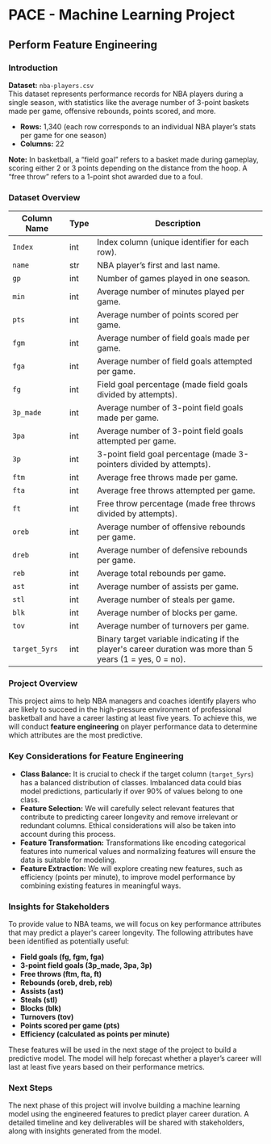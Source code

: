 # PACE - Machine Learning Project

## Perform Feature Engineering

### **Introduction**

**Dataset:** `nba-players.csv`  
This dataset represents performance records for NBA players during a single season, with statistics like the average number of 3-point baskets made per game, offensive rebounds, points scored, and more.

- **Rows:** 1,340 (each row corresponds to an individual NBA player’s stats per game for one season)
- **Columns:** 22

**Note:** In basketball, a “field goal” refers to a basket made during gameplay, scoring either 2 or 3 points depending on the distance from the hoop. A “free throw” refers to a 1-point shot awarded due to a foul.

### **Dataset Overview**

| Column Name   | Type | Description                                                                                                |
| ------------- | ---- | ---------------------------------------------------------------------------------------------------------- |
| `Index`       | int  | Index column (unique identifier for each row).                                                             |
| `name`        | str  | NBA player’s first and last name.                                                                          |
| `gp`          | int  | Number of games played in one season.                                                                      |
| `min`         | int  | Average number of minutes played per game.                                                                 |
| `pts`         | int  | Average number of points scored per game.                                                                  |
| `fgm`         | int  | Average number of field goals made per game.                                                               |
| `fga`         | int  | Average number of field goals attempted per game.                                                          |
| `fg`          | int  | Field goal percentage (made field goals divided by attempts).                                              |
| `3p_made`     | int  | Average number of 3-point field goals made per game.                                                       |
| `3pa`         | int  | Average number of 3-point field goals attempted per game.                                                  |
| `3p`          | int  | 3-point field goal percentage (made 3-pointers divided by attempts).                                       |
| `ftm`         | int  | Average free throws made per game.                                                                         |
| `fta`         | int  | Average free throws attempted per game.                                                                    |
| `ft`          | int  | Free throw percentage (made free throws divided by attempts).                                              |
| `oreb`        | int  | Average number of offensive rebounds per game.                                                             |
| `dreb`        | int  | Average number of defensive rebounds per game.                                                             |
| `reb`         | int  | Average total rebounds per game.                                                                           |
| `ast`         | int  | Average number of assists per game.                                                                        |
| `stl`         | int  | Average number of steals per game.                                                                         |
| `blk`         | int  | Average number of blocks per game.                                                                         |
| `tov`         | int  | Average number of turnovers per game.                                                                      |
| `target_5yrs` | int  | Binary target variable indicating if the player's career duration was more than 5 years (1 = yes, 0 = no). |

### **Project Overview**

This project aims to help NBA managers and coaches identify players who are likely to succeed in the high-pressure environment of professional basketball and have a career lasting at least five years. To achieve this, we will conduct **feature engineering** on player performance data to determine which attributes are the most predictive.

### **Key Considerations for Feature Engineering**

- **Class Balance:** It is crucial to check if the target column (`target_5yrs`) has a balanced distribution of classes. Imbalanced data could bias model predictions, particularly if over 90% of values belong to one class.
- **Feature Selection:** We will carefully select relevant features that contribute to predicting career longevity and remove irrelevant or redundant columns. Ethical considerations will also be taken into account during this process.
- **Feature Transformation:** Transformations like encoding categorical features into numerical values and normalizing features will ensure the data is suitable for modeling.
- **Feature Extraction:** We will explore creating new features, such as efficiency (points per minute), to improve model performance by combining existing features in meaningful ways.

### **Insights for Stakeholders**

To provide value to NBA teams, we will focus on key performance attributes that may predict a player's career longevity. The following attributes have been identified as potentially useful:

- **Field goals (fg, fgm, fga)**
- **3-point field goals (3p_made, 3pa, 3p)**
- **Free throws (ftm, fta, ft)**
- **Rebounds (oreb, dreb, reb)**
- **Assists (ast)**
- **Steals (stl)**
- **Blocks (blk)**
- **Turnovers (tov)**
- **Points scored per game (pts)**
- **Efficiency (calculated as points per minute)**

These features will be used in the next stage of the project to build a predictive model. The model will help forecast whether a player’s career will last at least five years based on their performance metrics.

### **Next Steps**

The next phase of this project will involve building a machine learning model using the engineered features to predict player career duration. A detailed timeline and key deliverables will be shared with stakeholders, along with insights generated from the model.
